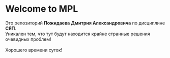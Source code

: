 # Welcome to MPL
Это репозиторий <b>Пожидаева Дмитрия Александровича</b> по дисциплине <b>СЯП</b>.<br>
Уникален тем, что тут будут находится крайне странные решения очевидных проблем!<br>
<br>
Хорошего времени суток!